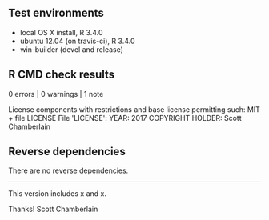 ## Test environments

* local OS X install, R 3.4.0
* ubuntu 12.04 (on travis-ci), R 3.4.0
* win-builder (devel and release)

## R CMD check results

0 errors | 0 warnings | 1 note

License components with restrictions and base license permitting such:
  MIT + file LICENSE
File 'LICENSE':
  YEAR: 2017
  COPYRIGHT HOLDER: Scott Chamberlain

## Reverse dependencies

There are no reverse dependencies.

---

This version includes x and x.

Thanks! 
Scott Chamberlain
